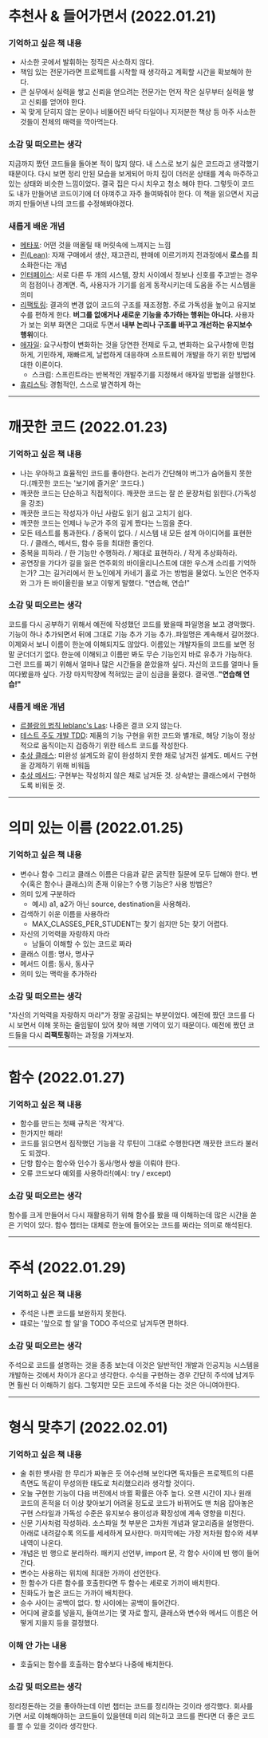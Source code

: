 # 추천사 & 들어가면서 (2022.01.21)
### 기억하고 싶은 책 내용
- 사소한 곳에서 발휘하는 정직은 사소하지 않다.
- 책임 있는 전문가라면 프로젝트를 시작할 때 생각하고 계획할 시간을 확보해야 한다.
- 큰 실무에서 실력을 쌓고 신뢰을 얻으려는 전문가는 먼저 작은 실무부터 실력을 쌓고 신뢰를 얻어야 한다.
- 꼭 맞게 닫히지 않는 문이나 비뚤어진 바닥 타일이나 지저분한 책상 등 아주 사소한 것들이 전체의 매력을 깍아먹는다.

### 소감 및 떠오르는 생각
지금까지 짰던 코드들을 돌아본 적이 많지 않다. 내 스스로 보기 싫은 코드라고 생각했기 때문이다. 다시 보면 정리 안된 모습을 보게되어 마치 집이 더러운 상태를 계속 마주하고 있는 상태와 비슷한 느낌이었다. 결국 집은 다시 치우고 청소 해야 한다. 그렇듯이 코드도 내가 만들어낸 코드이기에 더 아껴주고 자주 들여봐줘야 한다. 이 책을 읽으면서 지금까지 만들어낸 나의 코드를 수정해봐야겠다.

### 새롭게 배운 개념
- [메타포](https://m.blog.naver.com/PostView.naver?isHttpsRedirect=true&blogId=yaibajin&logNo=40128874788): 어떤 것을 떠올릴 때 머릿속에 느껴지는 느낌
- [린(Lean)](https://www.mk.co.kr/news/home/view/2004/12/417913/): 자재 구매에서 생산, 재고관리, 판매에 이르기까지 전과정에서 **로스**를 최소화한다는 개념
- [인터페이스](https://ko.wikipedia.org/wiki/%EC%9D%B8%ED%84%B0%ED%8E%98%EC%9D%B4%EC%8A%A4_(%EC%BB%B4%ED%93%A8%ED%8C%85)): 서로 다른 두 개의 시스템, 장치 사이에서 정보나 신호를 주고받는 경우의 접점이나 경계면. 즉, 사용자가 기기를 쉽게 동작시키는데 도움을 주는 시스템을 의미
- [리팩토링](https://ko.wikipedia.org/wiki/%EB%A6%AC%ED%8C%A9%ED%84%B0%EB%A7%81): 결과의 변경 없이 코드의 구조를 재조정함. 주로 가독성을 높이고 유지보수를 편하게 한다. **버그를 없애거나 새로운 기능을 추가하는 행위는 아니다.** 사용자가 보는 외부 화면은 그대로 두면서 **내부 논리나 구조를 바꾸고 개선하는 유지보수 행위**이다.
- [애자일](https://velog.io/@dooyou21/%EC%8A%A4%ED%94%84%EB%A6%B0%ED%8A%B8-%EC%8A%A4%ED%81%AC%EB%9F%BC-%EC%95%A0%EC%9E%90%EC%9D%BC): 요구사항이 변화하는 것을 당연한 전제로 두고, 변화하는 요구사항에 민첩하게, 기민하게, 재빠르게, 날렵하게 대응하며 소프트웨어 개발을 하기 위한 방법에 대한 이론이다.
  - 스크럼: 스프린트라는 반복적인 개발주기를 지정해서 애자일 방법을 실행한다.
- [휴리스틱](https://namu.wiki/w/%ED%9C%B4%EB%A6%AC%EC%8A%A4%ED%8B%B1): 경험적인, 스스로 발견하게 하는

---
# 깨끗한 코드 (2022.01.23)
### 기억하고 싶은 책 내용
- 나는 우아하고 효율적인 코드를 좋아한다. 논리가 간단해야 버그가 숨어들지 못한다.(깨끗한 코드는 '보기에 즐거운' 코드다.)
- 깨끗한 코드는 단순하고 직접적이다. 깨끗한 코드는 잘 쓴 문장처럼 읽힌다.(가독성을 강조)
- 깨끗한 코드는 작성자가 아닌 사람도 읽기 쉽고 고치기 쉽다.
- 깨끗한 코드는 언제나 누군가 주의 깊게 짰다는 느낌을 준다.
- 모든 테스트를 통과한다. / 중복이 없다. / 시스템 내 모든 설계 아이디어를 표현한다. / 클래스, 메서드, 함수 등을 최대한 줄인다.
- 중복을 피하라. / 한 기능만 수행하라. / 제대로 표현하라. / 작게 추상화하라.
- 공연장을 가다가 길을 잃은 연주회의 바이올리니스트에 대한 우스개 소리를 기억하는가? 그는 길거리에서 한 노인에게 카네기 홀로 가는 방법을 물었다. 노인은 연주자와 그가 든 바이올린을 보고 이렇게 말했다. "연습해, 연습!"

### 소감 및 떠오르는 생각
코드를 다시 공부하기 위해서 예전에 작성했던 코드를 봤을때 파일명을 보고 경악했다. 기능이 하나 추가되면서 뒤에 그대로 기능 추가 기능 추가..파일명은 계속해서 길어졌다. 이제와서 보니 이름이 한눈에 이해되지도 않았다. 이름있는 개발자들의 코드를 보면 정말 군더더기 없다. 한눈에 이해되고 이름만 봐도 무슨 기능인지 바로 유추가 가능하다. 그런 코드를 짜기 위해서 얼마나 많은 시간들을 쏟았을까 싶다. 자신의 코드를 얼마나 들여다봤을까 싶다. 가장 마지막장에 적혀있는 글이 심금을 울렸다. 결국엔..**"연습해 연습!"**

### 새롭게 배운 개념
- [르블랑의 법칙 leblanc's Las](https://hoxi777.tistory.com/2): 나중은 결코 오지 않는다.
- [테스트 주도 개발  TDD](https://media.fastcampus.co.kr/knowledge/dev/tdd/): 제품의 기능 구현을 위한 코드와 별개로, 해당 기능이 정상적으로 움직이는지 검증하기 위한 테스트 코드를 작성한다.
- [추상 클래스](https://dojang.io/mod/page/view.php?id=2389): 미완성 설계도와 같이 완성하지 못한 채로 남겨진 설계도. 메서드 구현을 강제하기 위해 비워둠
- [추상 메서드](https://asfirstalways.tistory.com/165): 구현부는 작성하지 않은 채로 남겨둔 것. 상속받는 클래스에서 구현하도록 비워둔 것.

---
# 의미 있는 이름 (2022.01.25)
### 기억하고 싶은 책 내용
- 변수나 함수 그리고 클래스 이름은 다음과 같은 굵직한 질문에 모두 답해야 한다. 변수(혹은 함수나 클래스)의 존재 이유는? 수행 기능은? 사용 방법은?
- 의미 있게 구분하라 
  - 예시) a1, a2가 아닌 source, destination을 사용해라.
- 검색하기 쉬운 이름을 사용하라 
  - MAX_CLASSES_PER_STUDENT는 찾기 쉽지만 5는 찾기 어렵다.
- 자신의 기억력을 자랑하지 마라 
  - 남들이 이해할 수 있는 코드로 짜라
- 클래스 이름: 명사, 명사구
- 메서드 이름: 동사, 동사구
- 의미 있는 맥락을 추가하라

### 소감 및 떠오르는 생각
"자신의 기억력을 자랑하지 마라"가 정말 공감되는 부분이었다. 예전에 짰던 코드를 다시 보면서 이해 못하는 줄임말이 있어 찾아 헤맨 기억이 있기 때문이다. 예전에 짰던 코드들을 다시 **리팩토링**하는 과정을 가져보자.

---
# 함수 (2022.01.27)
### 기억하고 싶은 책 내용
- 함수를 만드는 첫째 규칙은 '작게'다.
- 한가지만 해라!
- 코드를 읽으면서 짐작했던 기능을 각 루틴이 그대로 수행한다면 깨끗한 코드라 불러도 되겠다.
- 단항 함수는 함수와 인수가 동사/명사 쌍을 이뤄야 한다.
- 오류 코드보다 예외를 사용하라!(예시: try / except)

### 소감 및 떠오르는 생각
함수를 크게 만들어서 다시 재활용하기 위해 함수를 봤을 때 이해하는데 많은 시간을 쏟은 기억이 있다. 함수 챕터는 대체로 한눈에 들어오는 코드를 짜라는 의미로 해석된다.

---
# 주석 (2022.01.29)
### 기억하고 싶은 책 내용
- 주석은 나쁜 코드를 보완하지 못한다.
- 떄로는 '앞으로 할 일'을 TODO 주석으로 남겨두면 편하다.

### 소감 및 떠오르는 생각
주석으로 코드를 설명하는 것을 종종 보는데 이것은 일반적인 개발과 인공지능 시스템을 개발하는 것에서 차이가 온다고 생각한다. 수식을 구현하는 경우 간단히 주석에 남겨두면 훨씬 더 이해하기 쉽다. 그렇지만 모든 코드에 주석을 다는 것은 아니여야한다.

---
# 형식 맞추기 (2022.02.01)
### 기억하고 싶은 책 내용
- 술 취한 뱃사람 한 무리가 짜놓은 듯 어수선해 보인다면 독자들은 프로젝트의 다른 측면도 똑같이 무성의한 태도로 처리했으리라 생각할 것이다.
- 오늘 구현한 기능이 다음 버전에서 바뀔 확률은 아주 높다. 오랜 시간이 지나 원래 코드의 혼적을 더 이상 찾아보기 어려울 정도로 코드가 바뀌어도 맨 처음 잡아놓은 구현 스타일과 가독성 수준은 유지보수 용이성과 확장성에 계속 영향을 미친다.
- 신문 기사처럼 작성하라. 소스파일 첫 부분은 고차원 개념과 알고리즘을 설명한다. 아래로 내려갈수록 의도를 세세하게 묘사한다. 마지막에는 가장 저차원 함수와 세부 내역이 나온다.
- 개념은 빈 행으로 분리하라. 패키지 선언부, import 문, 각 함수 사이에 빈 행이 들어간다.
- 변수는 사용하는 위치에 최대한 가까이 선언한다.
- 한 함수가 다른 함수를 호출한다면 두 함수는 세로로 가까이 배치한다.
- 친화도가 높은 코드는 가까이 배치한다.
- 승수 사이는 공백이 없다. 항 사이에는 공백이 들어간다.
- 어디에 괄호를 넣을지, 들여쓰기는 몇 자로 할지, 클래스와 변수와 메서드 이름은 어떻게 지을지 등을 결정했다.

### 이해 안 가는 내용
- 호출되는 함수를 호출하는 함수보다 나중에 배치한다.

### 소감 및 떠오르는 생각
정리정돈하는 것을 좋아하는데 이번 챕터는 코드를 정리하는 것이라 생각했다. 회사를 가면 서로 이해해야하는 코드들이 있을텐데 미리 의논하고 코드를 짠다면 더 좋은 코드를 짤 수 있을 것이라 생각한다.
